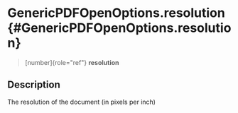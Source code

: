 GenericPDFOpenOptions.resolution {#GenericPDFOpenOptions.resolution}
================================

> [number]{role="ref"} **resolution**

Description
-----------

The resolution of the document (in pixels per inch)

